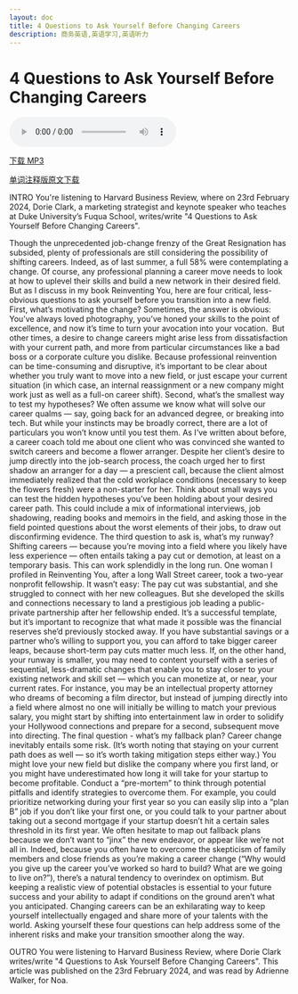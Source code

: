 ```yaml
---
layout: doc
title: 4 Questions to Ask Yourself Before Changing Careers
description: 商务英语,英语学习,英语听力
---
```


# 4 Questions to Ask Yourself Before Changing Careers

<audio controls><source src="./4-questions-to-ask-yourself-before-changing-careers.mp3"></audio>

[下载 MP3](./4-questions-to-ask-yourself-before-changing-careers.mp3)

[单词注释版原文下载](./4%20Questions%20to%20Ask%20Yourself%20Before%20Changing%20Career.pdf)

INTRO You're listening to Harvard Business Review, where on 23rd February 2024, Dorie Clark, a marketing strategist and keynote speaker who teaches at Duke University’s Fuqua School, writes/write "4 Questions to Ask Yourself Before Changing Careers".

Though the unprecedented job-change frenzy of the Great Resignation has subsided, plenty of professionals are still considering the possibility of shifting careers. Indeed, as of last summer, a full 58% were contemplating a change. Of course, any professional planning a career move needs to look at how to uplevel their skills and build a new network in their desired field. But as I discuss in my book Reinventing You, here are four critical, less-obvious questions to ask yourself before you transition into a new field.
First, what’s motivating the change? Sometimes, the answer is obvious: You’ve always loved photography, you’ve honed your skills to the point of excellence, and now it’s time to turn your avocation into your vocation.  But other times, a desire to change careers might arise less from dissatisfaction with your current path, and more from particular circumstances like a bad boss or a corporate culture you dislike. Because professional reinvention can be time-consuming and disruptive, it’s important to be clear about whether you truly want to move into a new field, or just escape your current situation (in which case, an internal reassignment or a new company might work just as well as a full-on career shift).
Second, what’s the smallest way to test my hypotheses? We often assume we know what will solve our career qualms — say, going back for an advanced degree, or breaking into tech. But while your instincts may be broadly correct, there are a lot of particulars you won’t know until you test them. As I’ve written about before, a career coach told me about one client who was convinced she wanted to switch careers and become a flower arranger. Despite her client’s desire to jump directly into the job-search process, the coach urged her to first shadow an arranger for a day — a prescient call, because the client almost immediately realized that the cold workplace conditions (necessary to keep the flowers fresh) were a non-starter for her. Think about small ways you can test the hidden hypotheses you’ve been holding about your desired career path. This could include a mix of informational interviews, job shadowing, reading books and memoirs in the field, and asking those in the field pointed questions about the worst elements of their jobs, to draw out disconfirming evidence.
The third question to ask is, what’s my runway? Shifting careers — because you’re moving into a field where you likely have less experience — often entails taking a pay cut or demotion, at least on a temporary basis. This can work splendidly in the long run. One woman I profiled in Reinventing You, after a long Wall Street career, took a two-year nonprofit fellowship. It wasn’t easy: The pay cut was substantial, and she struggled to connect with her new colleagues. But she developed the skills and connections necessary to land a prestigious job leading a public-private partnership after her fellowship ended. It’s a successful template, but it’s important to recognize that what made it possible was the financial reserves she’d previously stocked away. If you have substantial savings or a partner who’s willing to support you, you can afford to take bigger career leaps, because short-term pay cuts matter much less. If, on the other hand, your runway is smaller, you may need to content yourself with a series of sequential, less-dramatic changes that enable you to stay closer to your existing network and skill set — which you can monetize at, or near, your current rates. For instance, you may be an intellectual property attorney who dreams of becoming a film director, but instead of jumping directly into a field where almost no one will initially be willing to match your previous salary, you might start by shifting into entertainment law in order to solidify your Hollywood connections and prepare for a second, subsequent move into directing. The final question - what’s my fallback plan? Career change inevitably entails some risk. (It’s worth noting that staying on your current path does as well — so it’s worth taking mitigation steps either way.) You might love your new field but dislike the company where you first land, or you might have underestimated how long it will take for your startup to become profitable. Conduct a “pre-mortem” to think through potential pitfalls and identify strategies to overcome them. For example, you could prioritize networking during your first year so you can easily slip into a “plan B” job if you don’t like your first one, or you could talk to your partner about taking out a second mortgage if your startup doesn’t hit a certain sales threshold in its first year. We often hesitate to map out fallback plans because we don’t want to “jinx” the new endeavor, or appear like we’re not all in. Indeed, because you often have to overcome the skepticism of family members and close friends as you’re making a career change (“Why would you give up the career you’ve worked so hard to build? What are we going to live on?”), there’s a natural tendency to overindex on optimism. But keeping a realistic view of potential obstacles is essential to your future success and your ability to adapt if conditions on the ground aren’t what you anticipated.
Changing careers can be an exhilarating way to keep yourself intellectually engaged and share more of your talents with the world. Asking yourself these four questions can help address some of the inherent risks and make your transition smoother along the way.

OUTRO You were listening to Harvard Business Review, where Dorie Clark writes/write "4 Questions to Ask Yourself Before Changing Careers". This article was published on the 23rd February 2024, and was read by Adrienne Walker, for Noa.
